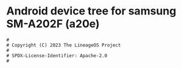 # Android device tree for samsung SM-A202F (a20e)

```
#
# Copyright (C) 2023 The LineageOS Project
#
# SPDX-License-Identifier: Apache-2.0
#
```
